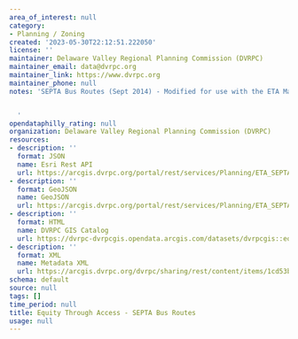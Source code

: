 ```yaml
---
area_of_interest: null
category:
- Planning / Zoning
created: '2023-05-30T22:12:51.222050'
license: ''
maintainer: Delaware Valley Regional Planning Commission (DVRPC)
maintainer_email: data@dvrpc.org
maintainer_link: https://www.dvrpc.org
maintainer_phone: null
notes: 'SEPTA Bus Routes (Sept 2014) - Modified for use with the ETA Map Toolkit


  '
opendataphilly_rating: null
organization: Delaware Valley Regional Planning Commission (DVRPC)
resources:
- description: ''
  format: JSON
  name: Esri Rest API
  url: https://arcgis.dvrpc.org/portal/rest/services/Planning/ETA_SEPTA_BusRoutes/FeatureServer/0
- description: ''
  format: GeoJSON
  name: GeoJSON
  url: https://arcgis.dvrpc.org/portal/rest/services/Planning/ETA_SEPTA_BusRoutes/FeatureServer/0/query?where=1=1&outsr=4326&outfields=*&f=geojson
- description: ''
  format: HTML
  name: DVRPC GIS Catalog
  url: https://dvrpc-dvrpcgis.opendata.arcgis.com/datasets/dvrpcgis::equity-through-access-septa-bus-routes
- description: ''
  format: XML
  name: Metadata XML
  url: https://arcgis.dvrpc.org/dvrpc/sharing/rest/content/items/1cd53b6455c44a6eb5bc86cfe82706eb/info/metadata/metadata.xml?format=default
schema: default
source: null
tags: []
time_period: null
title: Equity Through Access - SEPTA Bus Routes
usage: null
---
```

